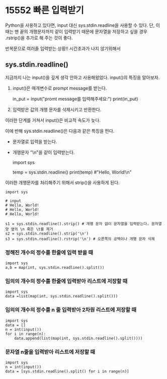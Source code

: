 # 15552 빠른 입력받기

Python을 사용하고 있다면, input 대신 sys.stdin.readline을 사용할 수 있다. 단, 이때는 맨 끝의 개행문자까지 같이 입력받기 때문에 문자열을 저장하고 싶을 경우 .rstrip()을 추가로 해 주는 것이 좋다.

반복문으로 여러줄 입력받는 상황!! 시간초과가 나지 않기위해서

## sys.stdin.readline()

지금까지 나는 input()을 깊게 생각 안하고 사용해왔었다. input()의 특징을 알아보자.

1. input()은 매개변수로 prompt message를 받는다.

    in_put = input("promt message를 입력해주세요:")
    print(in_put)

2. 입력받은 값의 개행 문자를 삭제시키고 반환한다.

이러한 단계를 거쳐서 input()은 비교적 속도가 늦다.

이에 반해 sys.stdin.readline()은 다음과 같은 특징을 띈다.

* 문자열로 입력을 받는다.
* 개행문자 "\n"을 같이 입력받는다.

    import sys

    temp = sys.stdin.readline()
    print(temp) #"Hello, World!\n"

이러한 개행문자를 처리해주기 위해서 strip()을 사용하게 된다.

    import sys

    # input 
    # Hello, World!
    # Hello, World!
    # Hello, World!

    s1 = sys.stdin.readline().strip() # 개행 문자 없이 문자열을 입력받는다. 문자열 양 옆의 \n 혹은 \t를 제거
    s2 = sys.stdin.readline().strip('\n')
    s3 = sys.stdin.readline().rstrip('\n') # 오른쪽의 공백이나 개행 문자 삭제

### 정해진 개수의 정수를 한줄에 입력 받을 때

    import sys
    a,b = map(int, sys.stdin.readline().split())

### 임의의 개수의 정수를 한줄에 입력받아 리스트에 저장할 때

    import sys
    data =list(map(int, sys.stdin.readline().split()))

### 임의의 개수의 정수를 n 줄 입력받아 2차원 리스트에 저장할 때

    import sys
    data = []
    n = int(input())
    for i in range(n):
        data.append(list(map(int, sys.stdin.readline().split())))

### 문자열 n줄을 입력받아 리스트에 저장할 때

    import sys
    n = int(input())
    data = [sys.stdin.readline().split() for i in range(n)]
